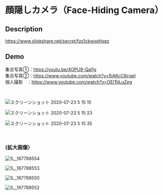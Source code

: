 顔隠しカメラ（Face-Hiding Camera）
====

## Description

https://www.slideshare.net/secret/fzs1ckwxqHxez

## Demo

集合写真①：https://youtu.be/4OPU9-Qal1g
<br>
集合写真②：https://www.youtube.com/watch?v=5iA6cC9cgpI
<br>
個人撮影　：https://www.youtube.com/watch?v=OElTtjLuZeg

<br>

![スクリーンショット 2020-07-23 5 15 15](https://user-images.githubusercontent.com/48121881/88224361-d4ca8880-cca3-11ea-9ffd-c4bfb4cdd6f3.png)

![スクリーンショット 2020-07-23 5 15 23](https://user-images.githubusercontent.com/48121881/88224368-d6944c00-cca3-11ea-90fe-0a96163baa72.png)

![スクリーンショット 2020-07-23 5 15 35](https://user-images.githubusercontent.com/48121881/88224372-d85e0f80-cca3-11ea-9235-9d32527b18c6.png)

<br>

### (拡大画像）

![S__167788554](https://user-images.githubusercontent.com/48121881/88224605-37bc1f80-cca4-11ea-928d-18941e488ac3.jpg)

![S__167788553](https://user-images.githubusercontent.com/48121881/88224687-502c3a00-cca4-11ea-882e-35282d092c95.jpg)

![S__167788550](https://user-images.githubusercontent.com/48121881/88224699-54f0ee00-cca4-11ea-9481-efbdf6296fc4.jpg)

![S__167788552](https://user-images.githubusercontent.com/48121881/88224693-53272a80-cca4-11ea-9344-10fd9cc870f4.jpg)
